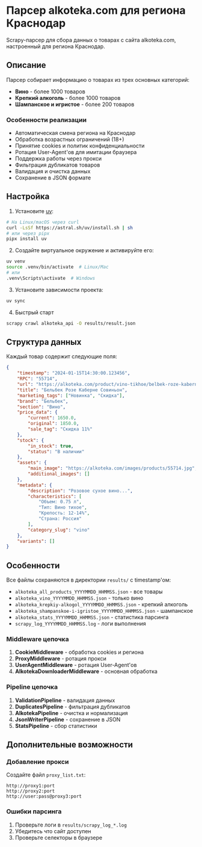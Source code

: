 # Парсер alkoteka.com для региона Краснодар

Scrapy-парсер для сбора данных о товарах с сайта alkoteka.com, настроенный для региона Краснодар.

## Описание

Парсер собирает информацию о товарах из трех основных категорий:
- **Вино** - более 1000 товаров
- **Крепкий алкоголь** - более 1000 товаров  
- **Шампанское и игристое** - более 200 товаров

### Особенности реализации

- Автоматическая смена региона на Краснодар
- Обработка возрастных ограничений (18+)
- Принятие cookies и политик конфиденциальности
- Ротация User-Agent'ов для имитации браузера
- Поддержка работы через прокси
- Фильтрация дубликатов товаров
- Валидация и очистка данных
- Сохранение в JSON формате

## Настройка

1. Установите [uv](https://github.com/astral-sh/uv):

```bash
# На Linux/macOS через curl
curl -LsSf https://astral.sh/uv/install.sh | sh
# или через pipx
pipx install uv
```

2. Создайте виртуальное окружение и активируйте его:

```bash
uv venv
source .venv/bin/activate  # Linux/Mac
# или
.venv\Scripts\activate  # Windows
```

3. Установите зависимости проекта:

```bash
uv sync
```

4. Быстрый старт

```bash
scrapy crawl alkoteka_api -O results/result.json
```

## Структура данных

Каждый товар содержит следующие поля:

```json
{
    "timestamp": "2024-01-15T14:30:00.123456",
    "RPC": "55714",
    "url": "https://alkoteka.com/product/vino-tikhoe/belbek-roze-kaberne-sovinon_55714",
    "title": "Бельбек Розе Каберне Совиньон",
    "marketing_tags": ["Новинка", "Скидка"],
    "brand": "Бельбек",
    "section": "Вино",
    "price_data": {
        "current": 1650.0,
        "original": 1850.0,
        "sale_tag": "Скидка 11%"
    },
    "stock": {
        "in_stock": true,
        "status": "В наличии"
    },
    "assets": {
        "main_image": "https://alkoteka.com/images/products/55714.jpg",
        "additional_images": []
    },
    "metadata": {
        "description": "Розовое сухое вино...",
        "characteristics": [
            "Объем: 0.75 л",
            "Тип: Вино тихое",
            "Крепость: 12-14%",
            "Страна: Россия"
        ],
        "category_slug": "vino"
    },
    "variants": []
}
```

## Особенности

Все файлы сохраняются в директории `results/` с timestamp'ом:

- `alkoteka_all_products_YYYYMMDD_HHMMSS.json` - все товары
- `alkoteka_vino_YYYYMMDD_HHMMSS.json` - только вино
- `alkoteka_krepkiy-alkogol_YYYYMMDD_HHMMSS.json` - крепкий алкоголь
- `alkoteka_shampanskoe-i-igristoe_YYYYMMDD_HHMMSS.json` - шампанское
- `alkoteka_stats_YYYYMMDD_HHMMSS.json` - статистика парсинга
- `scrapy_log_YYYYMMDD_HHMMSS.log` - логи выполнения


### Middleware цепочка

1. **CookieMiddleware** - обработка cookies и региона
2. **ProxyMiddleware** - ротация прокси
3. **UserAgentMiddleware** - ротация User-Agent'ов
4. **AlkotekaDownloaderMiddleware** - основная обработка

### Pipeline цепочка

1. **ValidationPipeline** - валидация данных
2. **DuplicatesPipeline** - фильтрация дубликатов
3. **AlkotekaPipeline** - очистка и нормализация
4. **JsonWriterPipeline** - сохранение в JSON
5. **StatsPipeline** - сбор статистики

## Дополнительные возможности

### Добавление прокси

Создайте файл `proxy_list.txt`:

```
http://proxy1:port
http://proxy2:port
http://user:pass@proxy3:port
```

### Ошибки парсинга

1. Проверьте логи в `results/scrapy_log_*.log`
2. Убедитесь что сайт доступен
3. Проверьте селекторы в браузере